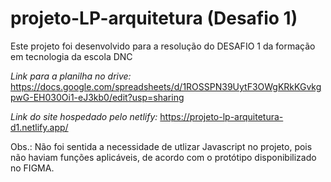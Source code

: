 # projeto-LP-arquitetura (Desafio 1)

Este projeto foi desenvolvido para a resolução do DESAFIO 1 da formação em tecnologia da escola DNC

*Link para a planilha no drive:* https://docs.google.com/spreadsheets/d/1ROSSPN39UytF3OWgKRkKGvkgpwG-EH030Oi1-eJ3kb0/edit?usp=sharing

*Link do site hospedado pelo netlify:* https://projeto-lp-arquitetura-d1.netlify.app/

Obs.: Não foi sentida a necessidade de utlizar Javascript no projeto, pois não haviam funções aplicáveis, de acordo com o protótipo disponibilizado no FIGMA.
